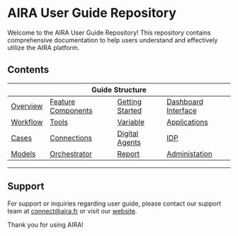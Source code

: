 # AIRA User Guide Repository

Welcome to the AIRA User Guide Repository! This repository contains comprehensive documentation to help users understand and effectively utilize the AIRA platform.

## Contents

<table class="my-table" style="width: 100%;">
<thead>
<tr>
<th colspan="4">Guide Structure</th>
</tr>
</thead>
<tbody>
<tr>
<td><a href="https://github.com/airacommunity/AIRA-User-Guide/blob/main/A.%20Introduction%20to%20AIRA%20User%20Guide.md">Overview</a></td>
<td><a href="https://github.com/airacommunity/AIRA-User-Guide/blob/main/B.Feature%20Components.md">Feature Components</a></td>
<td><a href="https://github.com/airacommunity/AIRA-User-Guide/blob/main/C.%20Getting%20Started.md">Getting Started</a></td>
<td><a href="https://github.com/airacommunity/AIRA-User-Guide/blob/main/D.%20Dashboard%20Interface.md">Dashboard Interface</a></td>
</tr>
<tr>
<td><a href="https://github.com/airacommunity/AIRA-User-Guide/blob/main/E.%20Workflow%20Creation.md">Workflow</a></td>
<td><a href="https://github.com/airacommunity/AIRA-User-Guide/blob/main/E.1.%20Tools.md">Tools</a></td>
<td><a href="https://github.com/airacommunity/AIRA-User-Guide/blob/main/E.2.%20Variables%20Explaination.md">Variable</a></td>
<td><a href="https://github.com/airacommunity/AIRA-User-Guide/blob/main/E.3%20Activity%20Application.md">Applications</a></td>
</tr>
<tr>
<td><a href="https://github.com/airacommunity/AIRA-User-Guide/blob/main/F.%20Cases%20AIRA%20Human%20Activity.md">Cases</a></td>
<td><a href="https://github.com/airacommunity/AIRA-User-Guide/blob/main/G.%20Connections.md">Connections</a></td>
<td><a href="https://github.com/airacommunity/AIRA-User-Guide/blob/main/H.%20Digitla%20Agents.md">Digital Agents</a></td>
<td><a href="https://github.com/airacommunity/AIRA-User-Guide/blob/main/I.%20Intelligent%20Document%20Processing.md">IDP</a></td>
</tr>
<tr>
<td><a href="https://github.com/airacommunity/AIRA-User-Guide/blob/main/J.%20Models.md">Models</a></td>
<td><a href="https://github.com/airacommunity/AIRA-User-Guide/blob/main/K.%20Orchestrator.md">Orchestrator</a></td>
<td><a href="https://github.com/airacommunity/AIRA-User-Guide/blob/main/L.%20Reports.md">Report</a></td>
<td><a href="https://github.com/airacommunity/AIRA-User-Guide/blob/main/M.%20Administration.md">Administation</a></td>
</tr>
</tbody>
</table>

----

## Support

For support or inquiries regarding user guide, please contact our support team at connect@aira.fr or visit our [website](www.aira.fr).

Thank you for using AIRA!



